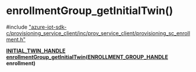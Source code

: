 # enrollmentGroup_getInitialTwin()

\#include ["azure-iot-sdk-c/provisioning_service_client/inc/prov_service_client/provisioning_sc_enrollment.h"](../iot-c-ref-provisioning-sc-enrollment-h.md)  

**[INITIAL_TWIN_HANDLE](#provisioning__sc__twin_8h_1a8230047b4f4613e6691e5a741e65797f) [enrollmentGroup_getInitialTwin](#provisioning__sc__enrollment_8h_1a055035a6c7847cca34256a85ec6dfaef)([ENROLLMENT_GROUP_HANDLE](#provisioning__sc__enrollment_8h_1a708e4d11b8ea003be46d259a70c637bb) enrollment)**

